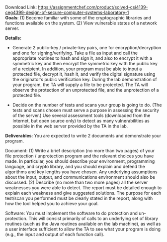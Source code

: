 Download Link: https://assignmentchef.com/product/solved-csi4139-ceg4399-design-of-secure-computer-systems-laboratory-1
<br>
<strong>Goals</strong>:  (1) Become familiar with some of the cryptographic libraries and functions available on the system.  (2) View vulnerable states of a network server.




<strong>Details:  </strong>

<ul>

 <li>Generate 2 public-key / private-key pairs, one for encryption/decryption and one for signing/verifying. Take a file as input and call the appropriate routines to hash and sign it, and also to encrypt it with a symmetric key and then encrypt the symmetric key with the public key of a recipient.  In addition, your program must be able to input a protected file, decrypt it, hash it, and verify the digital signature using the originator’s public verification key.  During the lab demonstration of your program, the TA will supply a file to be protected.  The TA will observe the protection of an unprotected file, and the unprotection of a protected file.</li>

</ul>




<ul>

 <li>Decide on the number of tests and scans your group is going to do. (The tests and scans chosen must serve a purpose in assessing the security of the server.) Use several assessment tools (downloaded from the Internet, but open source only) to detect as many vulnerabilities as possible in the web server provided by the TA in the lab.</li>

</ul>







<strong>Deliverables</strong>:  You are expected to write 2 documents and demonstrate your program.




Document:  (1) Write a brief description (no more than two pages) of your file protection / unprotection program and the relevant choices you have made.  In particular, you should describe your environment, programming language, and crypto library, and you should explain and defend the algorithms and key lengths you have chosen.  Any underlying assumptions about the input, output, and communications environment should also be discussed.  (2) Describe (no more than two more pages) all the server weaknesses you were able to detect. The report must be detailed enough to explain each weakness and give suggested solutions.  The purpose for each test/scan you performed must be clearly stated in the report, along with how the tool helped you to achieve your goal.




Software:  You must implement the software to do protection and un-protection.  This will consist primarily of calls to an underlying set of library routines (such as the Java routines available on the lab machine), as well as a user interface sufficient to allow the TA to see what your program is doing (e.g., the input and output of each function call).


